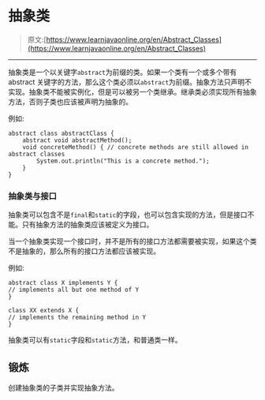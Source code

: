 # 抽象类

> 原文:[https://www.learnjavaonline.org/en/Abstract_Classes](https://www.learnjavaonline.org/en/Abstract_Classes)

* * *

抽象类是一个以关键字`abstract`为前缀的类。如果一个类有一个或多个带有 abstract 关键字的方法，那么这个类必须以`abstract`为前缀。抽象方法只声明不实现。抽象类不能被实例化，但是可以被另一个类继承。继承类必须实现所有抽象方法，否则子类也应该被声明为抽象的。

例如:

```
abstract class abstractClass { 
    abstract void abstractMethod(); 
    void concreteMethod() { // concrete methods are still allowed in abstract classes 
        System.out.println("This is a concrete method."); 
    } 
} 
```

### 抽象类与接口

抽象类可以包含不是`final`和`static`的字段，也可以包含实现的方法，但是接口不能。只有抽象方法的抽象类应该被定义为接口。

当一个抽象类实现一个接口时，并不是所有的接口方法都需要被实现，如果这个类不是抽象的，那么所有的接口方法都应该被实现。

例如:

```
abstract class X implements Y {
// implements all but one method of Y
}

class XX extends X {
// implements the remaining method in Y
} 
```

抽象类可以有`static`字段和`static`方法，和普通类一样。

## 锻炼

创建抽象类的子类并实现抽象方法。